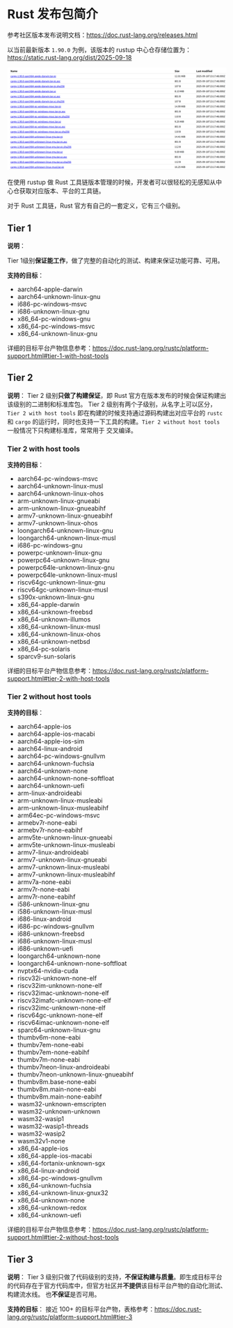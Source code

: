 # Rust 发布包简介

参考社区版本发布说明文档：https://doc.rust-lang.org/releases.html

以当前最新版本 `1.90.0` 为例，该版本的 rustup 中心仓存储位置为：https://static.rust-lang.org/dist/2025-09-18

![alt text](../../asserts/release.png)

在使用 rustup 做 Rust 工具链版本管理的时候，开发者可以很轻松的无感知从中心仓获取对应版本、平台的工具链。

对于 Rust 工具链，Rust 官方有自己的一套定义，它有三个级别。

## Tier 1

**说明**：

Tier 1级别**保证能工作**，做了完整的自动化的测试、构建来保证功能可靠、可用。

**支持的目标**：

- aarch64-apple-darwin
- aarch64-unknown-linux-gnu
- i686-pc-windows-msvc
- i686-unknown-linux-gnu
- x86_64-pc-windows-gnu
- x86_64-pc-windows-msvc
- x86_64-unknown-linux-gnu

详细的目标平台产物信息参考：https://doc.rust-lang.org/rustc/platform-support.html#tier-1-with-host-tools

## Tier 2 

**说明**：
Tier 2 级别**只做了构建保证**，即 Rust 官方在版本发布的时候会保证构建出该级别的二进制和标准库包。
Tier 2 级别有两个子级别，从名字上可以区分，`Tier 2 with host tools` 即在构建的时候支持通过源码构建出对应平台的
`rustc` 和 `cargo` 的运行时，同时也支持一下工具的构建。`Tier 2 without host tools` 一般情况下只构建标准库，常常用于
交叉编译。

### Tier 2 with host tools

**支持的目标**：

- aarch64-pc-windows-msvc
- aarch64-unknown-linux-musl
- aarch64-unknown-linux-ohos
- arm-unknown-linux-gnueabi
- arm-unknown-linux-gnueabihf
- armv7-unknown-linux-gnueabihf
- armv7-unknown-linux-ohos
- loongarch64-unknown-linux-gnu
- loongarch64-unknown-linux-musl
- i686-pc-windows-gnu
- powerpc-unknown-linux-gnu
- powerpc64-unknown-linux-gnu
- powerpc64le-unknown-linux-gnu
- powerpc64le-unknown-linux-musl
- riscv64gc-unknown-linux-gnu
- riscv64gc-unknown-linux-musl
- s390x-unknown-linux-gnu
- x86_64-apple-darwin
- x86_64-unknown-freebsd
- x86_64-unknown-illumos
- x86_64-unknown-linux-musl
- x86_64-unknown-linux-ohos
- x86_64-unknown-netbsd
- x86_64-pc-solaris
- sparcv9-sun-solaris

详细的目标平台产物信息参考：https://doc.rust-lang.org/rustc/platform-support.html#tier-2-with-host-tools

### Tier 2 without host tools

**支持的目标**：

- aarch64-apple-ios
- aarch64-apple-ios-macabi
- aarch64-apple-ios-sim
- aarch64-linux-android
- aarch64-pc-windows-gnullvm
- aarch64-unknown-fuchsia
- aarch64-unknown-none
- aarch64-unknown-none-softfloat
- aarch64-unknown-uefi
- arm-linux-androideabi
- arm-unknown-linux-musleabi
- arm-unknown-linux-musleabihf
- arm64ec-pc-windows-msvc
- armebv7r-none-eabi
- armebv7r-none-eabihf
- armv5te-unknown-linux-gnueabi
- armv5te-unknown-linux-musleabi
- armv7-linux-androideabi
- armv7-unknown-linux-gnueabi
- armv7-unknown-linux-musleabi
- armv7-unknown-linux-musleabihf
- armv7a-none-eabi
- armv7r-none-eabi
- armv7r-none-eabihf
- i586-unknown-linux-gnu
- i586-unknown-linux-musl
- i686-linux-android
- i686-pc-windows-gnullvm
- i686-unknown-freebsd
- i686-unknown-linux-musl
- i686-unknown-uefi
- loongarch64-unknown-none
- loongarch64-unknown-none-softfloat
- nvptx64-nvidia-cuda
- riscv32i-unknown-none-elf
- riscv32im-unknown-none-elf
- riscv32imac-unknown-none-elf
- riscv32imafc-unknown-none-elf
- riscv32imc-unknown-none-elf
- riscv64gc-unknown-none-elf
- riscv64imac-unknown-none-elf
- sparc64-unknown-linux-gnu
- thumbv6m-none-eabi
- thumbv7em-none-eabi
- thumbv7em-none-eabihf
- thumbv7m-none-eabi
- thumbv7neon-linux-androideabi
- thumbv7neon-unknown-linux-gnueabihf
- thumbv8m.base-none-eabi
- thumbv8m.main-none-eabi
- thumbv8m.main-none-eabihf
- wasm32-unknown-emscripten
- wasm32-unknown-unknown
- wasm32-wasip1
- wasm32-wasip1-threads
- wasm32-wasip2
- wasm32v1-none
- x86_64-apple-ios
- x86_64-apple-ios-macabi
- x86_64-fortanix-unknown-sgx
- x86_64-linux-android
- x86_64-pc-windows-gnullvm
- x86_64-unknown-fuchsia
- x86_64-unknown-linux-gnux32
- x86_64-unknown-none
- x86_64-unknown-redox
- x86_64-unknown-uefi

详细的目标平台产物信息参考：https://doc.rust-lang.org/rustc/platform-support.html#tier-2-without-host-tools

## Tier 3

**说明**：
Tier 3 级别只做了代码级别的支持，**不保证构建与质量**。即生成目标平台的代码存在于官方代码库中，但官方社区并**不提供**该目标平台产物的自动化测试、构建流水线。
也**不保证**是否可用。

**支持的目标**：
接近 100+ 的目标平台产物，表格参考：https://doc.rust-lang.org/rustc/platform-support.html#tier-3